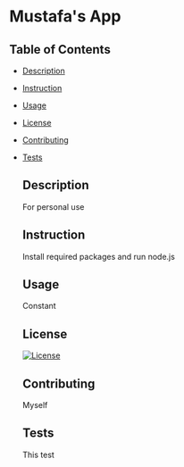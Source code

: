 # Mustafa's App

## Table of Contents

* [Description](#description)
* [Instruction](#instruction)
* [Usage](#usage)
* [License](#license)
* [Contributing](#contributing)
* [Tests](#tests)
  

  ## Description
  For personal use

  ## Instruction
  Install required packages and run node.js

  ## Usage
  Constant

  ## License
  [![License](https://img.shields.io/badge/License-Apache_2.0-blue.svg)](https://opensource.org/licenses/Apache-2.0)

  ## Contributing
  Myself

  ## Tests
  This test
